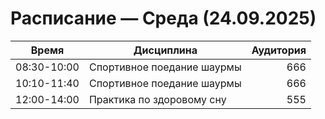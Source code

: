 # Расписание — Среда (24.09.2025)

| Время       | Дисциплина                | Аудитория |
|-------------|---------------------------|----------:|
| 08:30-10:00 | Спортивное поедание шаурмы|    666    |
| 10:10-11:40 | Спортивное поедание шаурмы|    666    |
| 12:00-14:00 | Практика по здоровому сну |    555    |
